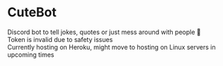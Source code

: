 # CuteBot
Discord bot to tell jokes, quotes or just mess around with people 🙂<br>
Token is invalid due to safety issues<br>
Currently hosting on Heroku, might move to hosting on Linux servers in upcoming times
